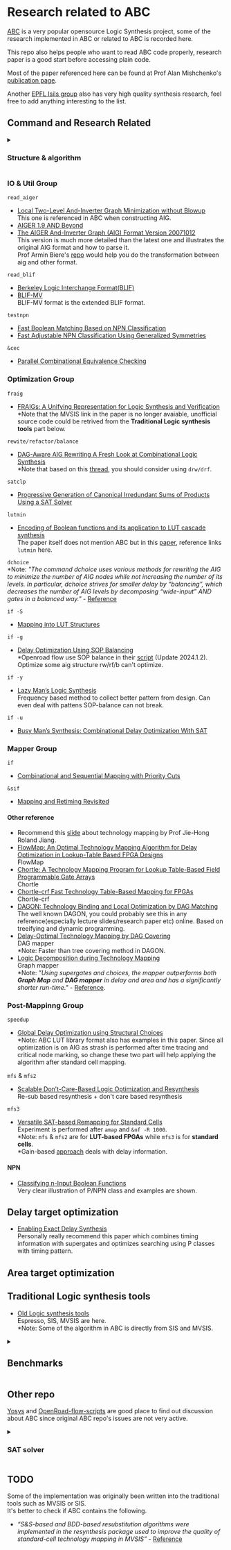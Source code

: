 # Research related to ABC

[ABC](https://github.com/berkeley-abc/abc) is a very popular opensource Logic Synthesis project, some of the research implemented in ABC or related to ABC is recorded here.

This repo also helps people who want to read ABC code properly, research paper is a good start before accessing plain code.

Most of the paper referenced here can be found at Prof Alan Mishchenko's [publication page](https://people.eecs.berkeley.edu/~alanmi/publications/).

Another [EPFL Isils group](https://github.com/lsils) also has very high quality synthesis research, feel free to add anything interesting to the list.

## Command and Research Related


<details>
  <summary>
    <h3>
      Structure & algorithm
    </h3>
  </summary>

Some structure concept such as K-feasible cuts, priority cuts, MFFC in ABC can be found in following research paper.

- [Quick Look under the Hood of ABC](https://people.eecs.berkeley.edu/~alanmi/abc/programming.pdf)
<br>A brief but important manual helps understand basic network types and structures in ABC.

- [CUDD package](https://web.mit.edu/sage/export/tmp/y/usr/share/doc/polybori/cudd/cuddIntro.html)
<br>A manual helps get familar with CUDD package.

- [Liberty Reference Manual](https://people.eecs.berkeley.edu/~alanmi/publications/other/liberty07_03.pdf), there's probably a new version though, if anyone has a legal reference link, please update.  

- [Priority Cuts Defination](https://people.eecs.berkeley.edu/~alanmi/publications/2007/iccad07_map.pdf)

- [Factor Cus Defination](https://people.eecs.berkeley.edu/~alanmi/publications/2006/iccad06_cut.pdf)

- [Cut Ranking and Pruning: Enabling A General And Efficient FPGA Mapping Solution](https://dl.acm.org/doi/pdf/10.1145/296399.296425)

- [The Disjunctive Decomposition of Logic Functions](https://dl.acm.org/doi/pdf/10.5555/266388.266429)
<br> Good DSD reference.

- [Fast Heuristic Minimization of Exclusive-Sums-of-Products](https://people.eecs.berkeley.edu/~alanmi/publications/2001/rm01_heu.pdf)
<br>ESOP minimizer EXORCISM-4, compared with early EXMIN2/MINT/EXORCISM-2/EXORCISM–3.


</details>


### IO & Util Group

`read_aiger`
- [Local Two-Level And-Inverter Graph Minimization without Blowup](https://fmv.jku.at/papers/BrummayerBiere-MEMICS06.pdf)
<br>This one is referenced in ABC when constructing AIG.
- [AIGER 1.9 AND Beyond](https://fmv.jku.at/papers/BiereHeljankoWieringa-FMV-TR-11-2.pdf)
- [The AIGER And-Inverter Graph (AIG) Format Version 20071012](https://fmv.jku.at/papers/Biere-FMV-TR-07-1.pdf)
<br>This version is much more detailed than the latest one and illustrates the original AIG format and how to parse it.
<br>Prof Armin Biere's [repo](https://github.com/arminbiere/aiger) would help you do the transformation between aig and other format.

`read_blif`
- [Berkeley Logic Interchange Format(BLIF)](https://course.ece.cmu.edu/~ee760/760docs/blif.pdf)
- [BLIF-MV](https://people.eecs.berkeley.edu/~alanmi/publications/other/blifmv.pdf)
<br>BLIF-MV format is the extended BLIF format.

`testnpn`
- [Fast Boolean Matching Based on NPN Classification](https://people.eecs.berkeley.edu/~alanmi/publications/2013/icfpt13_npn.pdf)
- [Fast Adjustable NPN Classification Using Generalized Symmetries](https://people.eecs.berkeley.edu/~alanmi/publications/2019/trets19_npn.pdf)

`&cec`
- [Parallel Combinational Equivalence Checking](https://people.eecs.berkeley.edu/~alanmi/publications/2019/tcad19_cec.pdf)

### Optimization Group

`fraig`
- [FRAIGs: A Unifying Representation for Logic Synthesis and Verification](https://people.eecs.berkeley.edu/~alanmi/publications/2005/tech05_fraigs.pdf)
<br>*Note that the MVSIS link in the paper is no longer avaiable, unofficial source code could be retrived from the **Traditional Logic synthesis tools** part below.

`rewite/refactor/balance`
- [DAG-Aware AIG Rewriting A Fresh Look at Combinational Logic Synthesis](https://people.eecs.berkeley.edu/~alanmi/publications/2006/dac06_rwr.pdf)
<br>*Note that based on this [thread](https://github.com/YosysHQ/yosys/issues/4039), you should consider using `drw/drf`.

`satclp`
- [Progressive Generation of Canonical Irredundant Sums of Products Using a SAT Solver](https://people.eecs.berkeley.edu/~alanmi/publications/2017/book17_satclp.pdf)

`lutmin`
- [Encoding of Boolean functions and its application to LUT cascade synthesis](https://people.eecs.berkeley.edu/~alanmi/publications/2002/iwls02_enc.pdf)
<br>The paper itself does not mention ABC but in this [paper](https://people.eecs.berkeley.edu/~alanmi/publications/2023/iwls23_lut.pdf), reference links `lutmin` here.

`dchoice`
<br> *Note: *"The command dchoice uses various methods for rewriting the AIG to minimize the number of AIG nodes while not increasing the number of its levels. In particular, dchoice strives for smaller delay by “balancing”, which decreases the number of AIG levels by decomposing “wide-input” AND gates in a balanced way."* - [Reference](https://people.eecs.berkeley.edu/~alanmi/publications/2010/fpga10_speedup.pdf)

`if -S`
- [Mapping into LUT Structures](https://people.eecs.berkeley.edu/~alanmi/publications/2012/date12_lut.pdf)


`if -g` 
- [Delay Optimization Using SOP Balancing](https://people.eecs.berkeley.edu/~alanmi/publications/2011/iccad11_sop.pdf)
<br>*Openroad flow use SOP balance in their [script](https://github.com/The-OpenROAD-Project/OpenROAD-flow-scripts/blob/master/flow/scripts/abc_speed.script) (Update 2024.1.2).
<br>Optimize some aig structure rw/rf/b can't optimize.

`if -y`
- [Lazy Man’s Logic Synthesis](https://people.eecs.berkeley.edu/~alanmi/publications/2012/iccad12_lms.pdf)
<br>Frequency based method to collect better pattern from design. Can even deal with pattens SOP-balance can not break.

`if -u` 
- [Busy Man’s Synthesis: Combinational Delay Optimization With SAT](https://people.eecs.berkeley.edu/~alanmi/publications/2017/date17_bms.pdf)


### Mapper Group
`if`
- [Combinational and Sequential Mapping with Priority Cuts](https://people.eecs.berkeley.edu/~alanmi/publications/2007/iccad07_map.pdf)

`&sif`
- [Mapping and Retiming Revisited](https://people.eecs.berkeley.edu/~alanmi/publications/2023/iwls23_m&r.pdf)


#### Other reference
- Recommend this [slide](http://cc.ee.ntu.edu.tw/~jhjiang/instruction/courses/fall14-lsv/lec08_2p.pdf) about technology mapping by Prof Jie-Hong Roland Jiang.
- [FlowMap: An Optimal Technology Mapping Algorithm for Delay Optimization
in Lookup-Table Based FPGA Designs](https://limsk.ece.gatech.edu/course/ece6133/papers/flowmap.pdf)
<br>FlowMap
- [Chortle: A Technology Mapping Program for Lookup Table-Based Field Programmable Gate Arrays](https://dl.acm.org/doi/pdf/10.1145/123186.123418)
<br>Chortle
- [Chortle-crf Fast Technology Table-Based Mapping for FPGAs](https://www.ece.iastate.edu/~zambreno/classes/cpre583/documents/FraRos91A.pdf)
<br>Chortle-crf
- [DAGON: Technology Binding and Local Optimization by DAG Matching](https://dl.acm.org/doi/pdf/10.1145/62882.62957)
<br>The well known DAGON, you could probably see this in any reference(especially lecture slides/research paper etc) online. Based on treeifying and dynamic programming.
- [Delay-Optimal Technology Mapping by DAG Covering](https://dl.acm.org/doi/pdf/10.1145/277044.277142)
<br>DAG mapper
<br>*Note: Faster than tree covering method in DAGON.
- [Logic Decomposition during Technology Mapping](https://dl.acm.org/doi/pdf/10.5555/224841.225050)
<br>Graph mapper
<br>*Note: *"Using supergates and choices, the mapper outperforms both **Graph Map** and **DAG mapper** in delay and area and has a significantly shorter run-time."* - [Reference](https://people.eecs.berkeley.edu/~alanmi/publications/2005/iccad05_map.pdf).


### Post-Mappinng Group
`speedup`
- [Global Delay Optimization using Structural Choices](https://people.eecs.berkeley.edu/~alanmi/publications/2009/tech09_speed.pdf)
<br>*Note: ABC LUT library format also has examples in this paper. Since all optimization is on AIG as strash is performed after time tracing and critical node marking, so change these two part will help applying the algorithm after standard cell mapping.

`mfs` & `mfs2`
- [Scalable Don’t-Care-Based Logic Optimization and Resynthesis](https://people.eecs.berkeley.edu/~alanmi/publications/2011/trets11_mfs.pdf)
<br>Re-sub based resynthesis + don't care based resynthesis

`mfs3`
- [Versatile SAT-based Remapping for Standard Cells](https://people.eecs.berkeley.edu/~alanmi/publications/2016/iwls16_mfs3.pdf)
<br> Experiment is performed after `amap` and `&nf -R 1000`.
<br> *Note: `mfs` & `mfs2` are for **LUT-based FPGAs** while `mfs3` is for **standard cells**.
<br> *Gain-based [approach](https://www.ece.ucdavis.edu/~vojin/CLASSES/EPFL/Papers/LE-orig-paper.pdf) deals with delay information.


#### NPN
- [Classifying n-Input Boolean Functions](https://iie.fing.edu.uy/investigacion/grupos/microele//iberchip/pdf/75.pdf)
<br> Very clear illustration of P/NPN class and examples are shown.

## Delay target optimization
- [Enabling Exact Delay Synthesis](https://people.eecs.berkeley.edu/~alanmi/publications/2017/iccad17_eds.pdf)
<br> Personally really recommend this paper which combines timing information with supergates and optimizes searching using P classes with timing pattern.

## Area target optimization



## Traditional Logic synthesis tools
- [Old Logic synthesis tools](https://jackhack96.github.io/logic-synthesis/mvsis.html)
<br>Espresso, SIS, MVSIS are here.
<br>*Note: Some of the algorithm in ABC is directly from SIS and MVSIS.

<details>
  <summary>
    <h2>
      Benchmarks
    </h2>
  </summary>
  Here are some famous benchmarks from research/paper above.

- [IWLS 2005 Benchmarks](https://iwls.org/iwls2005/benchmarks.html)
- [EPFL combinational benchmark suite](https://github.com/lsils/benchmarks)
<br>There's also a [paper](https://core.ac.uk/download/pdf/148012141.pdf) related to the benchmark.
<br>*Note that case `hyp` is quite big and skip it if necessary.
- Official AIG benchmarks can be found at [here](https://fmv.jku.at/aiger/).
- [ISCAS](https://web.eecs.umich.edu/~jhayes/iscas.restore/)
- [ITC99](https://github.com/cad-polito-it/I99T)
- [MCNC](https://s2.smu.edu/~manikas/Benchmarks/MCNC_Benchmark_Netlists.html)
- [ISPD’02 IBM Mixed-Size Placement Benchmarks](http://vlsicad.eecs.umich.edu/BK/ISPD02bench/)
- [ISPD’98 Circuit Benchmark Suite](https://cseweb.ucsd.edu/~kastner/labyrinth_vault/benchmarks/index.html) - [Reference](https://dl.acm.org/doi/pdf/10.1145/274535.274546)
- [ISPD04 IBM Standard Cell Benchmarks with Pads](http://vlsicad.eecs.umich.edu/BK/Slots/cache/www.public.iastate.edu/~nataraj/ISPD04_Bench.html)
</details>




## Other repo
[Yosys](https://github.com/YosysHQ/yosys) and [OpenRoad-flow-scripts](https://github.com/The-OpenROAD-Project/OpenROAD-flow-scripts) are good place to find out discussion about ABC since original ABC repo's issues are not very active.


<details>
  <summary>
    <h3>
      SAT solver
    </h3>
  </summary>

This [repo](https://www.cs.cmu.edu/~mheule/15816-f21/slides/practice.pdf) from CMU can give you a brif introduction on the DIMACS format and how to use SAT solver as an interface.

I was trying to matain a collection list of SAT solvers but I have found that [PySAT](https://github.com/pysathq/pysat) seems contain all the well-known SAT solvers. 

There's a detailed [introduction](https://people.eecs.berkeley.edu/~alanmi/courses/2007_290N/papers/intro_een_sat03.pdf) on MiniSAT.

</details>

## TODO
Some of the implementation was originally been written into the traditional tools such as MVSIS or SIS.
<br>It's better to check if ABC contains the following.
- *“S&S-based and BDD-based resubstitution algorithms were implemented in the resynthesis package used to improve the quality of standard-cell technology mapping in MVSIS”* - [Reference](https://people.eecs.berkeley.edu/~alanmi/publications/2005/tcad05_s&s.pdf)

